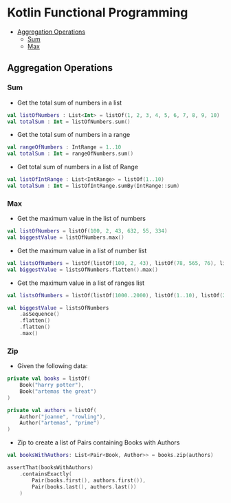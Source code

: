 # Kotlin Functional Programming

<!--ts-->
* [Aggregation Operations](#aggregation-operations)
    * [Sum](#sum)
    * [Max](#max)
<!--te-->

## Aggregation Operations

### Sum
- Get the total sum of numbers in a list
```kotlin
val listOfNumbers : List<Int> = listOf(1, 2, 3, 4, 5, 6, 7, 8, 9, 10)
val totalSum : Int = listOfNumbers.sum()
```

- Get the total sum of numbers in a range
```kotlin
val rangeOfNumbers : IntRange = 1..10
val totalSum : Int = rangeOfNumbers.sum()
```

- Get total sum of numbers in a list of Range
```kotlin
val listOfIntRange : List<IntRange> = listOf(1..10)
val totalSum : Int = listOfIntRange.sumBy(IntRange::sum)
```

### Max
- Get the maximum value in the list of numbers
```kotlin
val listOfNumbers = listOf(100, 2, 43, 632, 55, 334)
val biggestValue = listOfNumbers.max()
```

- Get the maximum value in a list of number list
```kotlin
val listsOfNumbers = listOf(listOf(100, 2, 43), listOf(78, 565, 76), listOf(67, 443, 98))
val biggestValue = listsOfNumbers.flatten().max()
```

- Get the maximum value in a list of ranges list
```kotlin
val listsOfNumbers = listOf(listOf(1000..2000), listOf(1..10), listOf(200..300), listOf(5..7))

val biggestValue = listsOfNumbers
    .asSequence()
    .flatten()
    .flatten()
    .max()
```

### Zip
- Given the following data: 

```kotlin
private val books = listOf(
    Book("harry potter"),
    Book("artemas the great")
)

private val authors = listOf(
    Author("joanne", "rowling"),
    Author("artemas", "prime")
)
```

- Zip to create a list of Pairs containing Books with Authors

```kotlin
val booksWithAuthors: List<Pair<Book, Author>> = books.zip(authors)

assertThat(booksWithAuthors)
    .containsExactly(
        Pair(books.first(), authors.first()),
        Pair(books.last(), authors.last())
    )
```
